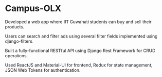 # Campus-OLX

Developed a web app where IIT Guwahati students can buy and sell their products.

Users can search and filter ads using several filter fields implemented using django-filters.

Built a fully-functional RESTful API using Django Rest Framework for CRUD operations.

Used ReactJS and Material-UI for frontend, Redux for state management, JSON Web Tokens for authentication.
